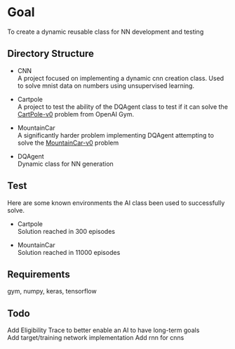 Goal
===

To create a dynamic reusable class for NN development and testing

Directory Structure
---

* CNN  
A project focused on implementing a dynamic cnn creation class. Used to solve 
mnist data on numbers using unsupervised learning.  

* Cartpole  
A project to test the ability of the DQAgent class to test if it can solve the 
[CartPole-v0](https://gym.openai.com/envs/CartPole-v0/) problem from OpenAI Gym.  

* MountainCar  
A significantly harder problem implementing DQAgent attempting to solve the 
[MountainCar-v0](https://gym.openai.com/envs/MountainCar-v0/) problem

* DQAgent  
Dynamic class for NN generation

Test
---

Here are some known environments the AI class been used to successfully solve.

* Cartpole  
Solution reached in 300 episodes

* MountainCar  
Solution reached in 11000 episodes

Requirements
---
gym, numpy, keras, tensorflow  

Todo
---

Add Eligibility Trace to better enable an AI to have long-term goals  
Add target/training network implementation
Add rnn for cnns